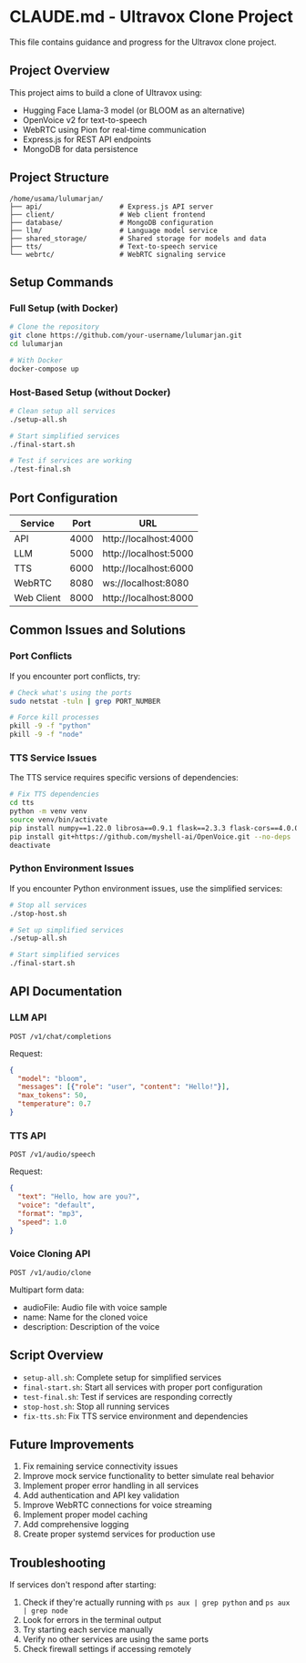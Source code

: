 # CLAUDE.md - Ultravox Clone Project

This file contains guidance and progress for the Ultravox clone project.

## Project Overview

This project aims to build a clone of Ultravox using:
- Hugging Face Llama-3 model (or BLOOM as an alternative)
- OpenVoice v2 for text-to-speech
- WebRTC using Pion for real-time communication
- Express.js for REST API endpoints
- MongoDB for data persistence

## Project Structure

```
/home/usama/lulumarjan/
├── api/                   # Express.js API server
├── client/                # Web client frontend
├── database/              # MongoDB configuration
├── llm/                   # Language model service
├── shared_storage/        # Shared storage for models and data
├── tts/                   # Text-to-speech service
└── webrtc/                # WebRTC signaling service
```

## Setup Commands

### Full Setup (with Docker)

```bash
# Clone the repository
git clone https://github.com/your-username/lulumarjan.git
cd lulumarjan

# With Docker
docker-compose up
```

### Host-Based Setup (without Docker)

```bash
# Clean setup all services
./setup-all.sh

# Start simplified services
./final-start.sh

# Test if services are working
./test-final.sh
```

## Port Configuration

| Service | Port | URL |
|---------|------|-----|
| API | 4000 | http://localhost:4000 |
| LLM | 5000 | http://localhost:5000 |
| TTS | 6000 | http://localhost:6000 |
| WebRTC | 8080 | ws://localhost:8080 |
| Web Client | 8000 | http://localhost:8000 |

## Common Issues and Solutions

### Port Conflicts

If you encounter port conflicts, try:

```bash
# Check what's using the ports
sudo netstat -tuln | grep PORT_NUMBER

# Force kill processes
pkill -9 -f "python"
pkill -9 -f "node"
```

### TTS Service Issues

The TTS service requires specific versions of dependencies:

```bash
# Fix TTS dependencies
cd tts
python -m venv venv
source venv/bin/activate
pip install numpy==1.22.0 librosa==0.9.1 flask==2.3.3 flask-cors==4.0.0
pip install git+https://github.com/myshell-ai/OpenVoice.git --no-deps
deactivate
```

### Python Environment Issues

If you encounter Python environment issues, use the simplified services:

```bash
# Stop all services
./stop-host.sh

# Set up simplified services
./setup-all.sh

# Start simplified services
./final-start.sh
```

## API Documentation

### LLM API

```
POST /v1/chat/completions
```

Request:
```json
{
  "model": "bloom",
  "messages": [{"role": "user", "content": "Hello!"}],
  "max_tokens": 50,
  "temperature": 0.7
}
```

### TTS API

```
POST /v1/audio/speech
```

Request:
```json
{
  "text": "Hello, how are you?",
  "voice": "default",
  "format": "mp3",
  "speed": 1.0
}
```

### Voice Cloning API

```
POST /v1/audio/clone
```

Multipart form data:
- audioFile: Audio file with voice sample
- name: Name for the cloned voice
- description: Description of the voice

## Script Overview

- `setup-all.sh`: Complete setup for simplified services
- `final-start.sh`: Start all services with proper port configuration
- `test-final.sh`: Test if services are responding correctly
- `stop-host.sh`: Stop all running services
- `fix-tts.sh`: Fix TTS service environment and dependencies

## Future Improvements

1. Fix remaining service connectivity issues
2. Improve mock service functionality to better simulate real behavior
3. Implement proper error handling in all services
4. Add authentication and API key validation
5. Improve WebRTC connections for voice streaming
6. Implement proper model caching
7. Add comprehensive logging
8. Create proper systemd services for production use

## Troubleshooting

If services don't respond after starting:
1. Check if they're actually running with `ps aux | grep python` and `ps aux | grep node`
2. Look for errors in the terminal output
3. Try starting each service manually
4. Verify no other services are using the same ports
5. Check firewall settings if accessing remotely